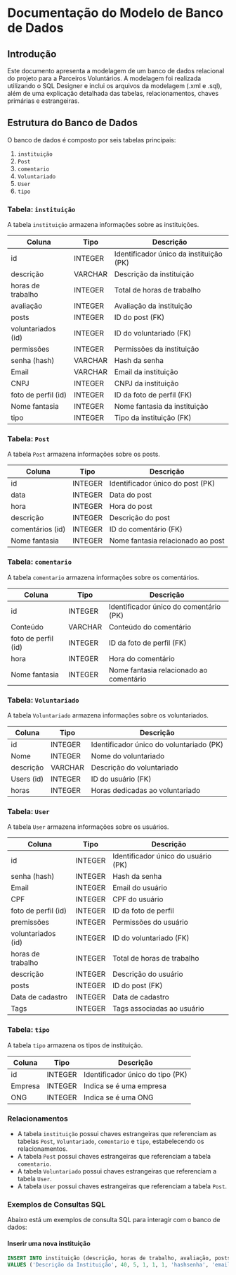 # Documentação do Modelo de Banco de Dados

## Introdução

Este documento apresenta a modelagem de um banco de dados relacional do projeto para a Parceiros Voluntários. A modelagem foi realizada utilizando o SQL Designer e inclui os arquivos da modelagem (.xml e .sql), além de uma explicação detalhada das tabelas, relacionamentos, chaves primárias e estrangeiras.

## Estrutura do Banco de Dados

O banco de dados é composto por seis tabelas principais:

1. `instituição`
2. `Post`
3. `comentario`
4. `Voluntariado`
5. `User`
6. `tipo`

### Tabela: `instituição`

A tabela `instituição` armazena informações sobre as instituições.

| Coluna                | Tipo      | Descrição                                  |
|-----------------------|-----------|--------------------------------------------|
| id                    | INTEGER   | Identificador único da instituição (PK)    |
| descrição             | VARCHAR   | Descrição da instituição                   |
| horas de trabalho     | INTEGER   | Total de horas de trabalho                 |
| avaliação             | INTEGER   | Avaliação da instituição                   |
| posts                 | INTEGER   | ID do post (FK)                            |
| voluntariados (id)    | INTEGER   | ID do voluntariado (FK)                    |
| permissões            | INTEGER   | Permissões da instituição                  |
| senha (hash)          | VARCHAR   | Hash da senha                              |
| Email                 | VARCHAR   | Email da instituição                       |
| CNPJ                  | INTEGER   | CNPJ da instituição                        |
| foto de perfil (id)   | INTEGER   | ID da foto de perfil (FK)                  |
| Nome fantasia         | INTEGER   | Nome fantasia da instituição               |
| tipo                  | INTEGER   | Tipo da instituição (FK)                   |

### Tabela: `Post`

A tabela `Post` armazena informações sobre os posts.

| Coluna                | Tipo      | Descrição                                  |
|-----------------------|-----------|--------------------------------------------|
| id                    | INTEGER   | Identificador único do post (PK)           |
| data                  | INTEGER   | Data do post                               |
| hora                  | INTEGER   | Hora do post                               |
| descrição             | INTEGER   | Descrição do post                          |
| comentários (id)      | INTEGER   | ID do comentário (FK)                      |
| Nome fantasia         | INTEGER   | Nome fantasia relacionado ao post          |

### Tabela: `comentario`

A tabela `comentario` armazena informações sobre os comentários.

| Coluna                | Tipo      | Descrição                                  |
|-----------------------|-----------|--------------------------------------------|
| id                    | INTEGER   | Identificador único do comentário (PK)     |
| Conteúdo              | VARCHAR   | Conteúdo do comentário                     |
| foto de perfil (id)   | INTEGER   | ID da foto de perfil (FK)                  |
| hora                  | INTEGER   | Hora do comentário                         |
| Nome fantasia         | INTEGER   | Nome fantasia relacionado ao comentário    |

### Tabela: `Voluntariado`

A tabela `Voluntariado` armazena informações sobre os voluntariados.

| Coluna                | Tipo      | Descrição                                  |
|-----------------------|-----------|--------------------------------------------|
| id                    | INTEGER   | Identificador único do voluntariado (PK)   |
| Nome                  | INTEGER   | Nome do voluntariado                       |
| descrição             | VARCHAR   | Descrição do voluntariado                  |
| Users (id)            | INTEGER   | ID do usuário (FK)                         |
| horas                 | INTEGER   | Horas dedicadas ao voluntariado            |

### Tabela: `User`

A tabela `User` armazena informações sobre os usuários.

| Coluna                | Tipo      | Descrição                                  |
|-----------------------|-----------|--------------------------------------------|
| id                    | INTEGER   | Identificador único do usuário (PK)        |
| senha (hash)          | INTEGER   | Hash da senha                              |
| Email                 | INTEGER   | Email do usuário                           |
| CPF                   | INTEGER   | CPF do usuário                             |
| foto de perfil (id)   | INTEGER   | ID da foto de perfil                 |
| premissões            | INTEGER   | Permissões do usuário                      |
| voluntariados (id)    | INTEGER   | ID do voluntariado (FK)                    |
| horas de trabalho     | INTEGER   | Total de horas de trabalho                 |
| descrição             | INTEGER   | Descrição do usuário                       |
| posts                 | INTEGER   | ID do post (FK)                            |
| Data de cadastro      | INTEGER   | Data de cadastro                           |
| Tags                  | INTEGER   | Tags associadas ao usuário                 |

### Tabela: `tipo`

A tabela `tipo` armazena os tipos de instituição.

| Coluna                | Tipo      | Descrição                                  |
|-----------------------|-----------|--------------------------------------------|
| id                    | INTEGER   | Identificador único do tipo (PK)           |
| Empresa               | INTEGER   | Indica se é uma empresa                    |
| ONG                   | INTEGER   | Indica se é uma ONG                        |

### Relacionamentos

- A tabela `instituição` possui chaves estrangeiras que referenciam as tabelas `Post`, `Voluntariado`, `comentario` e `tipo`, estabelecendo os relacionamentos.
- A tabela `Post` possui chaves estrangeiras que referenciam a tabela `comentario`.
- A tabela `Voluntariado` possui chaves estrangeiras que referenciam a tabela `User`.
- A tabela `User` possui chaves estrangeiras que referenciam a tabela `Post`.

### Exemplos de Consultas SQL

Abaixo está um exemplos de consulta SQL para interagir com o banco de dados:

#### Inserir uma nova instituição

```sql
INSERT INTO instituição (descrição, horas de trabalho, avaliação, posts, voluntariados, permissões, senha, Email, CNPJ, foto de perfil, Nome fantasia, tipo) 
VALUES ('Descrição da Instituição', 40, 5, 1, 1, 1, 'hashsenha', 'email@instituicao.com', 12345678901234, 1, 'Nome Fantasia', 1);
